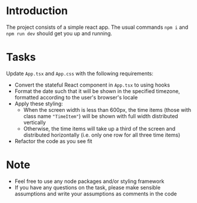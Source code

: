 # Introduction

The project consists of a simple react app. The usual commands
`npm i` and `npm run dev` should get you up and running.

# Tasks
Update `App.tsx` and `App.css` with the following requirements:

- Convert the stateful React component in `App.tsx` to using hooks
- Format the date such that it will be shown in the specified timezone, formatted according to the user's browser's locale
- Apply these styling:
  - When the screen width is less than 600px, the time items (those with class name `"TimeItem"`) will be shown with full width distributed vertically
  - Otherwise, the time items will take up a third of the screen and distributed horizontally (i.e. only one row for all three time items)
- Refactor the code as you see fit


# Note
- Feel free to use any node packages and/or styling framework
- If you have any questions on the task, please make sensible assumptions and write your assumptions as comments in the code